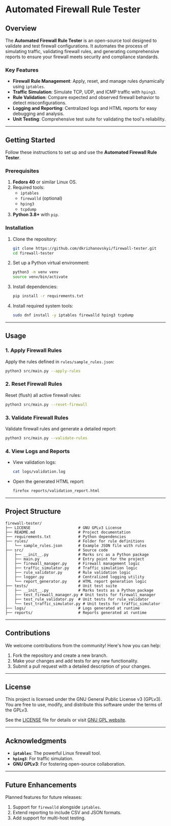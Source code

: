 # Automated Firewall Rule Tester

## Overview

The **Automated Firewall Rule Tester** is an open-source tool designed to validate and test firewall configurations. It automates the process of simulating traffic, validating firewall rules, and generating comprehensive reports to ensure your firewall meets security and compliance standards.

### Key Features
- **Firewall Rule Management**: Apply, reset, and manage rules dynamically using `iptables`.
- **Traffic Simulation**: Simulate TCP, UDP, and ICMP traffic with `hping3`.
- **Rule Validation**: Compare expected and observed firewall behavior to detect misconfigurations.
- **Logging and Reporting**: Centralized logs and HTML reports for easy debugging and analysis.
- **Unit Testing**: Comprehensive test suite for validating the tool's reliability.

---

## Getting Started

Follow these instructions to set up and use the **Automated Firewall Rule Tester**.

### Prerequisites
1. **Fedora 40** or similar Linux OS.
2. Required tools:
   - `iptables`
   - `firewalld` (optional)
   - `hping3`
   - `tcpdump`
3. **Python 3.8+** with `pip`.

### Installation
1. Clone the repository:
   ```bash
   git clone https://github.com/dkrizhanovskyi/firewall-tester.git
   cd firewall-tester
   ```

2. Set up a Python virtual environment:
   ```bash
   python3 -m venv venv
   source venv/bin/activate
   ```

3. Install dependencies:
   ```bash
   pip install -r requirements.txt
   ```

4. Install required system tools:
   ```bash
   sudo dnf install -y iptables firewalld hping3 tcpdump
   ```

---

## Usage

### 1. Apply Firewall Rules
Apply the rules defined in `rules/sample_rules.json`:
```bash
python3 src/main.py --apply-rules
```

### 2. Reset Firewall Rules
Reset (flush) all active firewall rules:
```bash
python3 src/main.py --reset-firewall
```

### 3. Validate Firewall Rules
Validate firewall rules and generate a detailed report:
```bash
python3 src/main.py --validate-rules
```

### 4. View Logs and Reports
- View validation logs:
  ```bash
  cat logs/validation.log
  ```
- Open the generated HTML report:
  ```bash
  firefox reports/validation_report.html
  ```

---

## Project Structure

```
firewall-tester/
├── LICENSE                     # GNU GPLv3 License
├── README.md                   # Project documentation
├── requirements.txt            # Python dependencies
├── rules/                      # Folder for rule definitions
│   └── sample_rules.json       # Example JSON file with rules
├── src/                        # Source code
│   ├── __init__.py             # Marks src as a Python package
│   ├── main.py                 # Entry point for the project
│   ├── firewall_manager.py     # Firewall management logic
│   ├── traffic_simulator.py    # Traffic simulation logic
│   ├── rule_validator.py       # Rule validation logic
│   ├── logger.py               # Centralized logging utility
│   └── report_generator.py     # HTML report generation logic
├── tests/                      # Unit test suite
│   ├── __init__.py             # Marks tests as a Python package
│   ├── test_firewall_manager.py # Unit tests for firewall_manager
│   ├── test_rule_validator.py  # Unit tests for rule_validator
│   └── test_traffic_simulator.py # Unit tests for traffic_simulator
├── logs/                       # Logs generated at runtime
├── reports/                    # Reports generated at runtime
```

---

## Contributions

We welcome contributions from the community! Here's how you can help:

1. Fork the repository and create a new branch.
2. Make your changes and add tests for any new functionality.
3. Submit a pull request with a detailed description of your changes.

---

## License

This project is licensed under the GNU General Public License v3 (GPLv3).  
You are free to use, modify, and distribute this software under the terms of the GPLv3.  

See the [LICENSE](LICENSE) file for details or visit [GNU GPL website](https://www.gnu.org/licenses/gpl-3.0.html).

---


## Acknowledgments

- **`iptables`**: The powerful Linux firewall tool.
- **`hping3`**: For traffic simulation.
- **GNU GPLv3**: For fostering open-source collaboration.

---

## Future Enhancements

Planned features for future releases:
1. Support for `firewalld` alongside `iptables`.
2. Extend reporting to include CSV and JSON formats.
3. Add support for multi-host testing.

